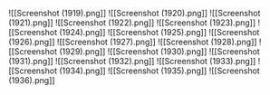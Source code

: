 ![[Screenshot (1919).png]]
![[Screenshot (1920).png]]
![[Screenshot (1921).png]]
![[Screenshot (1922).png]]
![[Screenshot (1923).png]]
![[Screenshot (1924).png]]
![[Screenshot (1925).png]]
![[Screenshot (1926).png]]
![[Screenshot (1927).png]]
![[Screenshot (1928).png]]
![[Screenshot (1929).png]]
![[Screenshot (1930).png]]
![[Screenshot (1931).png]]
![[Screenshot (1932).png]]
![[Screenshot (1933).png]]
![[Screenshot (1934).png]]
![[Screenshot (1935).png]]
![[Screenshot (1936).png]]
